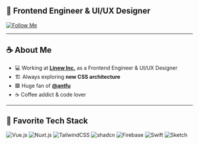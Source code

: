 ## 🚀 Frontend Engineer & UI/UX Designer  

[![Follow Me](https://img.shields.io/github/followers/your-username?label=Follow%20Me&style=social)](https://github.com/your-username)

---

## ☕ About Me
- 💻 Working at **[Linew Inc.](https://your-company-website.com)** as a Frontend Engineer & UI/UX Designer  
- 🏗 Always exploring **new CSS architecture**
- 🟩 Huge fan of **[@antfu](https://github.com/antfu)**
- ☕ Coffee addict & code lover

---

## 💙 Favorite Tech Stack
![Vue.js](https://img.shields.io/badge/-Vue.js-4FC08D?style=flat-square&logo=vue.js&logoColor=white)
![Nuxt.js](https://img.shields.io/badge/-Nuxt.js-00C58E?style=flat-square&logo=nuxt.js&logoColor=white)
![TailwindCSS](https://img.shields.io/badge/-TailwindCSS-06B6D4?style=flat-square&logo=tailwindcss&logoColor=white)
![shadcn](https://img.shields.io/badge/-shadcn-000000?style=flat-square)
![Firebase](https://img.shields.io/badge/-Firebase-FFCA28?style=flat-square&logo=firebase)
![Swift](https://img.shields.io/badge/-Swift-FA7343?style=flat-square&logo=swift&logoColor=white)
![Sketch](https://img.shields.io/badge/-Sketch-F7B500?style=flat-square&logo=sketch&logoColor=white)
